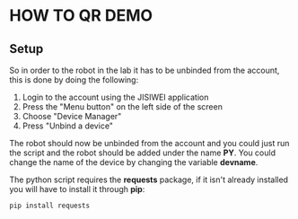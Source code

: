 # HOW TO QR DEMO

## Setup
So in order to the robot in the lab it has to be unbinded from the account, this is done by doing the following:

1. Login to the account using the JISIWEI application
2. Press the "Menu button" on the left side of the screen
3. Choose "Device Manager"
4. Press "Unbind a device"

The robot should now be unbinded from the account and you could just run the script and the robot should be added under the name **PY**. You could change the name of the device by changing the variable **devname**. 

The python script requires the **requests** package, if it isn't already installed you will have to install it through **pip**:

```bash
pip install requests
```